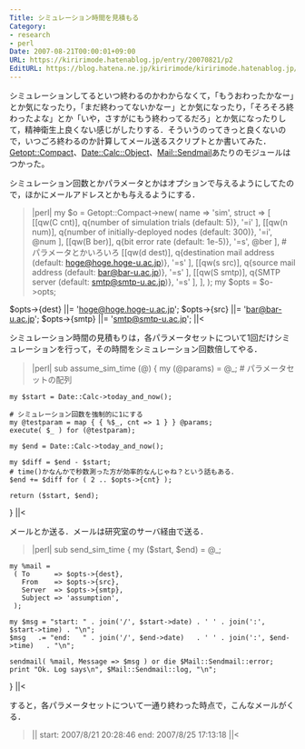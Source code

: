 ```yaml
---
Title: シミュレーション時間を見積もる
Category:
- research
- perl
Date: 2007-08-21T00:00:01+09:00
URL: https://kiririmode.hatenablog.jp/entry/20070821/p2
EditURL: https://blog.hatena.ne.jp/kiririmode/kiririmode.hatenablog.jp/atom/entry/8454420450078216920
---
```



シミュレーションしてるといつ終わるのかわからなくて，「もうおわったかなー」とか気になったり，「まだ終わってないかなー」とか気になったり，「そろそろ終わったよな」とか「いや，さすがにもう終わってるだろ」とか気になったりして，精神衛生上良くない感じがしたりする．そういうのってきっと良くないので，いつごろ終わるのか計算してメール送るスクリプトとか書いてみた．<a href="http://search.cpan.org/~asw/Getopt-Compact-0.04/lib/Getopt/Compact.pm">Getopt::Compact</a>、<a href="http://search.cpan.org/~stbey/Date-Calc-5.4/lib/Date/Calc/Object.pod">Date::Calc::Object</a>、<a href="http://search.cpan.org/author/MIVKOVIC/Mail-Sendmail-0.79/Sendmail.pm">Mail::Sendmail</a>あたりのモジュールはつかった。


シミュレーション回数とかパラメータとかはオプションで与えるようにしてたので，ほかにメールアドレスとかも与えるようにする．
>|perl|
my $o = Getopt::Compact->new(
    name => 'sim',
    struct =>
    [
     [[qw(C cnt)],      q{number of simulation trials (default: 5)}, '=i' ],
     [[qw(n num)],      q{number of initially-deployed nodes (default: 300)}, '=i', \@num ],
     [[qw(B ber)],      q{bit error rate (default: 1e-5)}, '=s', \@ber ],
     # パラメータとかいろいろ
     [[qw(d dest)],     q{destination mail address (default: hoge@hoge.hoge-u.ac.jp)}, '=s' ],
     [[qw(s src)],      q{source mail address (default: bar@bar-u.ac.jp)}, '=s' ],
     [[qw(S smtp)],     q{SMTP server (default: smtp@smtp-u.ac.jp)}, '=s' ],
    ],
    );
my $opts = $o->opts;

$opts->{dest} ||= 'hoge@hoge.hoge-u.ac.jp';
$opts->{src}  ||= 'bar@bar-u.ac.jp';
$opts->{smtp} ||= 'smtp@smtp-u.ac.jp';
||<

シミュレーション時間の見積もりは，各パラメータセットについて1回だけシミュレーションを行って，その時間をシミュレーション回数倍してやる．
>|perl|
sub assume_sim_time (@) {
    my (@params) = @_;  # パラメータセットの配列

    my $start = Date::Calc->today_and_now();

    # シミュレーション回数を強制的に1にする
    my @testparam = map { { %$_, cnt => 1 } } @params;
    execute( $_ ) for (@testparam);

    my $end = Date::Calc->today_and_now();

    my $diff = $end - $start;
    # time()かなんかで秒数測った方が効率的なんじゃね？という話もある．
    $end += $diff for ( 2 .. $opts->{cnt} ); 

    return ($start, $end);
}
||<

メールとか送る．メールは研究室のサーバ経由で送る．

>|perl|
sub send_sim_time {
    my ($start, $end) = @_;

    my %mail =
	 ( To	   => $opts->{dest},
	   From	   => $opts->{src},
	   Server  => $opts->{smtp},
	   Subject => 'assumption',
	 );

    my $msg = "start: " . join('/', $start->date) . ' ' . join(':', $start->time) . "\n";
    $msg   .= "end:   " . join('/', $end->date)   . ' ' . join(':', $end->time)   . "\n";

    sendmail( %mail, Message => $msg ) or die $Mail::Sendmail::error;
    print "Ok. Log says\n", $Mail::Sendmail::log, "\n";
}
||<

すると，各パラメータセットについて一通り終わった時点で，こんなメールがくる．
>||
start: 2007/8/21 20:28:46
end:   2007/8/25 17:13:18
||<
